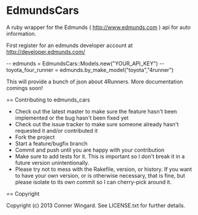 # EdmundsCars

A ruby wrapper for the Edmunds ( <http://www.edmunds.com> ) api for auto information. 

First register for an edmunds developer account at	<http://developer.edmunds.com/>

-- edmunds = EdmundsCars::Models.new("YOUR_API_KEY")
-- toyota_four_runner = edmunds.by_make_model("toyota","4runner")

This will provide a bunch of json about 4Runners. More documentation comings soon!

== Contributing to edmunds_cars
 
* Check out the latest master to make sure the feature hasn't been implemented or the bug hasn't been fixed yet
* Check out the issue tracker to make sure someone already hasn't requested it and/or contributed it
* Fork the project
* Start a feature/bugfix branch
* Commit and push until you are happy with your contribution
* Make sure to add tests for it. This is important so I don't break it in a future version unintentionally.
* Please try not to mess with the Rakefile, version, or history. If you want to have your own version, or is otherwise necessary, that is fine, but please isolate to its own commit so I can cherry-pick around it.

== Copyright

Copyright (c) 2013 Conner Wingard. See LICENSE.txt for
further details.

